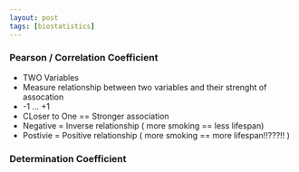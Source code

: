 ```yaml
---
layout: post
tags: [biostatistics]
---
```


### Pearson / Correlation Coefficient

- TWO Variables
- Measure relationship between two variables and their strenght of assocation
- -1 ... +1
- CLoser to One == Stronger association
- Negative = Inverse relationship ( more smoking == less lifespan)
- Postivie = Positive relationship ( more smoking == more lifespan!!???!! ) 



### Determination Coefficient


